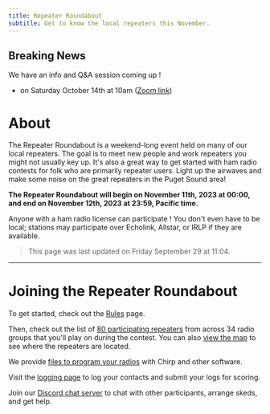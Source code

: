 ```yaml
---
title: Repeater Roundabout
subtitle: Get to know the local repeaters this November.
---
```


## Breaking News

We have an info and Q&A session coming up !

- on Saturday October 14th at 10am ([Zoom link](https://us06web.zoom.us/j/85251301577?pwd=la7Z6m1A2e04QK2Po53RQLuvH00WKe.1))

# About

The Repeater Roundabout is a weekend-long event held on many of our local repeaters. The goal is to meet new people and work repeaters you might not usually key up. It's also a great way to get started with ham radio contests for folk who are primarily repeater users. Light up the airwaves and make some noise on the great repeaters in the Puget Sound area!

**The Repeater Roundabout will begin on November 11th, 2023 at 00:00, and end on November 12th, 2023 at 23:59, Pacific time.**

Anyone with a ham radio license can participate ! You don't even have to be local; stations may participate over Echolink, Allstar, or IRLP if they are available.

> This page was last updated on Friday September 29 at 11:04.

---


# Joining the Repeater Roundabout

To get started, check out the [Rules](./rules) page.

Then, check out the list of [80 participating repeaters](./repeaters) from across 34 radio groups that you'll play on during the contest. You can also [view the map](./map) to see where the repeaters are located.

We provide [files to program your radios](./files) with Chirp and other software.

Visit the [logging page](./logging) to log your contacts and submit your logs for scoring.

Join our [Discord chat server](https://discord.gg/BBpbESxSCm) to chat with other participants, arrange skeds, and get help.


